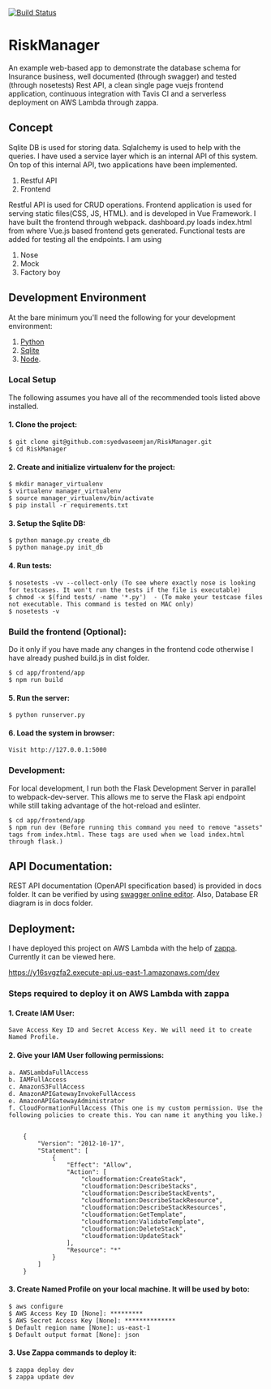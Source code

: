 [![Build Status](https://travis-ci.org/syedwaseemjan/RiskManager.svg?branch=master)](https://travis-ci.org/syedwaseemjan/RiskManager)
# RiskManager
An example web-based app to demonstrate the database schema for Insurance business, well documented (through swagger) and tested (through nosetests) Rest API, a clean single page vuejs frontend application, continuous integration with Tavis CI and a serverless deployment on AWS Lambda through zappa.

## Concept

Sqlite DB is used for storing data. Sqlalchemy is used to help with the queries. I have used a service layer which is an internal API of this system. On top of this internal API, two  applications have been implemented.

1. Restful API
2. Frontend

Restful API is used for CRUD operations. Frontend application is used for serving static files(CSS, JS, HTML).
and is developed in Vue Framework. I have built the frontend through webpack. dashboard.py loads index.html from where Vue.js based frontend gets generated.
Functional tests are added for testing all the endpoints. I am using 

1. Nose
2. Mock
3. Factory boy

## Development Environment

At the bare minimum you'll need the following for your development environment:

1. [Python](http://www.python.org/)
2. [Sqlite](https://sqlite.org)
3. [Node](https://nodejs.org/en/).

### Local Setup

The following assumes you have all of the recommended tools listed above installed.

#### 1. Clone the project:

    $ git clone git@github.com:syedwaseemjan/RiskManager.git
    $ cd RiskManager

#### 2. Create and initialize virtualenv for the project:

    $ mkdir manager_virtualenv
    $ virtualenv manager_virtualenv
    $ source manager_virtualenv/bin/activate
    $ pip install -r requirements.txt

#### 3. Setup the Sqlite DB:

    $ python manage.py create_db
    $ python manage.py init_db

#### 4. Run tests:
    
    $ nosetests -vv --collect-only (To see where exactly nose is looking for testcases. It won't run the tests if the file is executable)
    $ chmod -x $(find tests/ -name '*.py')  - (To make your testcase files not executable. This command is tested on MAC only)
    $ nosetests -v

### Build the frontend (Optional):
Do it only if you have made any changes in the frontend code otherwise I have already pushed build.js in dist folder.

    $ cd app/frontend/app
    $ npm run build

#### 5. Run the server:

    $ python runserver.py

#### 6. Load the system in browser:

    Visit http://127.0.0.1:5000

### Development:
For local development, I run both the Flask Development Server in parallel to webpack-dev-server. This allows me to serve the Flask api endpoint while still taking advantage of the hot-reload and eslinter.
    
    $ cd app/frontend/app
    $ npm run dev (Before running this command you need to remove "assets" tags from index.html. These tags are used when we load index.html through flask.)

## API Documentation:

REST API documentation (OpenAPI specification based) is provided in docs folder. It can be verified by using [swagger online editor](https://swagger.io/swagger-editor/). Also, Database ER diagram is in docs folder.

## Deployment:

I have deployed this project on AWS Lambda with the help of [zappa](https://github.com/Miserlou/Zappa). Currently it can be viewed here.

https://y16svgzfa2.execute-api.us-east-1.amazonaws.com/dev

### Steps required to deploy it on AWS Lambda with zappa

#### 1. Create IAM User:
    Save Access Key ID and Secret Access Key. We will need it to create Named Profile.

#### 2. Give your IAM User following permissions:

    a. AWSLambdaFullAccess
    b. IAMFullAccess
    c. AmazonS3FullAccess
    d. AmazonAPIGatewayInvokeFullAccess
    e. AmazonAPIGatewayAdministrator
    f. CloudFormationFullAccess (This one is my custom permission. Use the following policies to create this. You can name it anything you like.)
        

        {
            "Version": "2012-10-17",
            "Statement": [
                {
                    "Effect": "Allow",
                    "Action": [
                        "cloudformation:CreateStack",
                        "cloudformation:DescribeStacks",
                        "cloudformation:DescribeStackEvents",
                        "cloudformation:DescribeStackResource",
                        "cloudformation:DescribeStackResources",
                        "cloudformation:GetTemplate",
                        "cloudformation:ValidateTemplate",
                        "cloudformation:DeleteStack",
                        "cloudformation:UpdateStack"
                    ],
                    "Resource": "*"
                }
            ]
        }

#### 3. Create Named Profile on your local machine. It will be used by boto:

    $ aws configure
    $ AWS Access Key ID [None]: *********
    $ AWS Secret Access Key [None]: **************
    $ Default region name [None]: us-east-1
    $ Default output format [None]: json

#### 3. Use Zappa commands to deploy it:

    $ zappa deploy dev
    $ zappa update dev